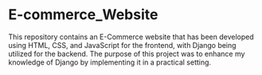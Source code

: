 # E-commerce_Website
This repository contains an E-Commerce website that has been developed using HTML, CSS, and JavaScript for the frontend, with Django being utilized for the backend. The purpose of this project was to enhance my knowledge of Django by implementing it in a practical setting.
